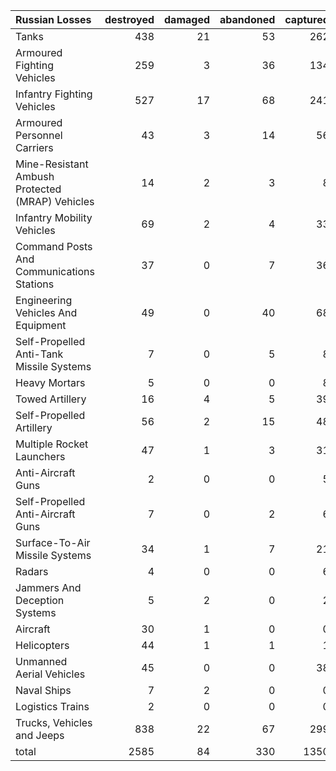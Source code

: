 | Russian Losses                                   |   destroyed |   damaged |   abandoned |   captured |   total |
|:-------------------------------------------------|------------:|----------:|------------:|-----------:|--------:|
| Tanks                                            |         438 |        21 |          53 |        262 |     774 |
| Armoured Fighting Vehicles                       |         259 |         3 |          36 |        134 |     432 |
| Infantry Fighting Vehicles                       |         527 |        17 |          68 |        241 |     853 |
| Armoured Personnel Carriers                      |          43 |         3 |          14 |         56 |     116 |
| Mine-Resistant Ambush Protected  (MRAP) Vehicles |          14 |         2 |           3 |          8 |      27 |
| Infantry Mobility Vehicles                       |          69 |         2 |           4 |         33 |     108 |
| Command Posts And Communications Stations        |          37 |         0 |           7 |         36 |      80 |
| Engineering Vehicles And Equipment               |          49 |         0 |          40 |         68 |     157 |
| Self-Propelled Anti-Tank Missile Systems         |           7 |         0 |           5 |          8 |      20 |
| Heavy Mortars                                    |           5 |         0 |           0 |          8 |      13 |
| Towed Artillery                                  |          16 |         4 |           5 |         39 |      64 |
| Self-Propelled Artillery                         |          56 |         2 |          15 |         48 |     121 |
| Multiple Rocket Launchers                        |          47 |         1 |           3 |         31 |      82 |
| Anti-Aircraft Guns                               |           2 |         0 |           0 |          5 |       7 |
| Self-Propelled Anti-Aircraft Guns                |           7 |         0 |           2 |          6 |      15 |
| Surface-To-Air Missile Systems                   |          34 |         1 |           7 |         21 |      63 |
| Radars                                           |           4 |         0 |           0 |          6 |      10 |
| Jammers And Deception Systems                    |           5 |         2 |           0 |          2 |       9 |
| Aircraft                                         |          30 |         1 |           0 |          0 |      31 |
| Helicopters                                      |          44 |         1 |           1 |          1 |      47 |
| Unmanned Aerial Vehicles                         |          45 |         0 |           0 |         38 |      83 |
| Naval Ships                                      |           7 |         2 |           0 |          0 |       9 |
| Logistics Trains                                 |           2 |         0 |           0 |          0 |       2 |
| Trucks, Vehicles and Jeeps                       |         838 |        22 |          67 |        299 |    1226 |
| total                                            |        2585 |        84 |         330 |       1350 |    4349 |
